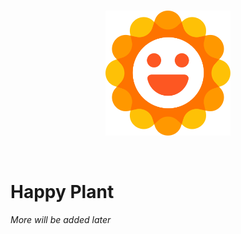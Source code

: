 <br/>

<p align="center">
<img height="200px" width="auto" src="https://raw.githubusercontent.com/farhan2077/happy-plant/main/happy-plant-logo.svg"/>
</p>

<br/>

# Happy Plant

_More will be added later_
